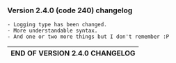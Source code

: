 ### Version 2.4.0 (code 240) changelog
    - Logging type has been changed.
    - More understandable syntax.
    - And one or two more things but I don't remember :P

|   END OF VERSION 2.4.0 CHANGELOG   |
|------------------------------------|
